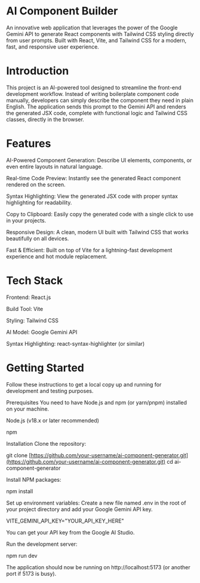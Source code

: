 # AI Component Builder
An innovative web application that leverages the power of the Google Gemini API to generate React components with Tailwind CSS styling directly from user prompts. Built with React, Vite, and Tailwind CSS for a modern, fast, and responsive user experience.

# Introduction
This project is an AI-powered tool designed to streamline the front-end development workflow. Instead of writing boilerplate component code manually, developers can simply describe the component they need in plain English. The application sends this prompt to the Gemini API and renders the generated JSX code, complete with functional logic and Tailwind CSS classes, directly in the browser.

# Features
AI-Powered Component Generation: Describe UI elements, components, or even entire layouts in natural language.

Real-time Code Preview: Instantly see the generated React component rendered on the screen.

Syntax Highlighting: View the generated JSX code with proper syntax highlighting for readability.

Copy to Clipboard: Easily copy the generated code with a single click to use in your projects.

Responsive Design: A clean, modern UI built with Tailwind CSS that works beautifully on all devices.

Fast & Efficient: Built on top of Vite for a lightning-fast development experience and hot module replacement.

# Tech Stack
Frontend: React.js

Build Tool: Vite

Styling: Tailwind CSS

AI Model: Google Gemini API

Syntax Highlighting: react-syntax-highlighter (or similar)

# Getting Started
Follow these instructions to get a local copy up and running for development and testing purposes.

Prerequisites
You need to have Node.js and npm (or yarn/pnpm) installed on your machine.

Node.js (v18.x or later recommended)

npm

Installation
Clone the repository:

git clone [https://github.com/your-username/ai-component-generator.git](https://github.com/your-username/ai-component-generator.git)
cd ai-component-generator

Install NPM packages:

npm install

Set up environment variables:
Create a new file named .env in the root of your project directory and add your Google Gemini API key.

VITE_GEMINI_API_KEY="YOUR_API_KEY_HERE"

You can get your API key from the Google AI Studio.

Run the development server:

npm run dev

The application should now be running on http://localhost:5173 (or another port if 5173 is busy).
